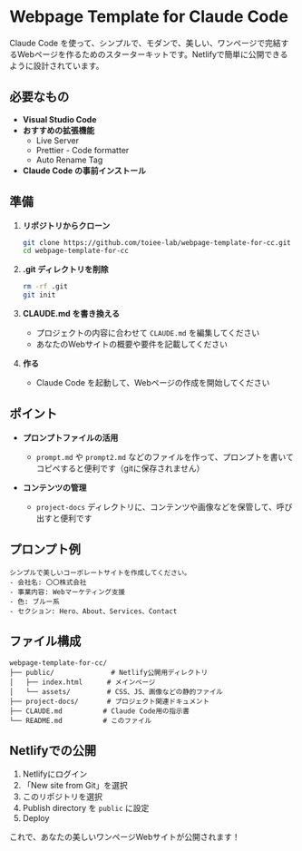 # Webpage Template for Claude Code

Claude Code を使って、シンプルで、モダンで、美しい、ワンページで完結するWebページを作るためのスターターキットです。Netlifyで簡単に公開できるように設計されています。

## 必要なもの

- **Visual Studio Code**
- **おすすめの拡張機能**
  - Live Server
  - Prettier - Code formatter
  - Auto Rename Tag
- **Claude Code の事前インストール**

## 準備

1. **リポジトリからクローン**
   ```bash
   git clone https://github.com/toiee-lab/webpage-template-for-cc.git
   cd webpage-template-for-cc
   ```

2. **.git ディレクトリを削除**
   ```bash
   rm -rf .git
   git init
   ```

3. **CLAUDE.md を書き換える**
   - プロジェクトの内容に合わせて `CLAUDE.md` を編集してください
   - あなたのWebサイトの概要や要件を記載してください

4. **作る**
   - Claude Code を起動して、Webページの作成を開始してください

## ポイント

- **プロンプトファイルの活用**
  - `prompt.md` や `prompt2.md` などのファイルを作って、プロンプトを書いてコピペすると便利です（gitに保存されません）
  
- **コンテンツの管理**
  - `project-docs` ディレクトリに、コンテンツや画像などを保管して、呼び出すと便利です

## プロンプト例

```
シンプルで美しいコーポレートサイトを作成してください。
- 会社名: 〇〇株式会社
- 事業内容: Webマーケティング支援
- 色: ブルー系
- セクション: Hero、About、Services、Contact
```

## ファイル構成

```
webpage-template-for-cc/
├── public/              # Netlify公開用ディレクトリ
│   ├── index.html      # メインページ
│   └── assets/         # CSS、JS、画像などの静的ファイル
├── project-docs/       # プロジェクト関連ドキュメント
├── CLAUDE.md          # Claude Code用の指示書
└── README.md          # このファイル
```

## Netlifyでの公開

1. Netlifyにログイン
2. 「New site from Git」を選択
3. このリポジトリを選択
4. Publish directory を `public` に設定
5. Deploy

これで、あなたの美しいワンページWebサイトが公開されます！